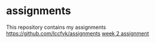 # assignments
This repository contains my assignments
https://github.com/lccfvk/assignments 
[week 2 assignment](https://github.com/lccfvk/assignments/blob/master/Assignment_week_2%2B%25281%2529.ipynb)
